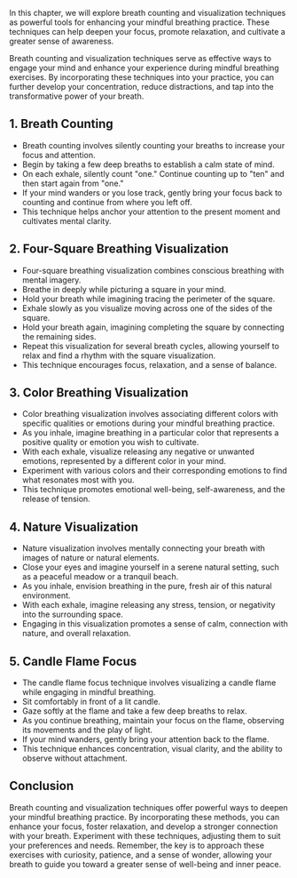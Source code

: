 
In this chapter, we will explore breath counting and visualization techniques as powerful tools for enhancing your mindful breathing practice. These techniques can help deepen your focus, promote relaxation, and cultivate a greater sense of awareness.

Breath counting and visualization techniques serve as effective ways to engage your mind and enhance your experience during mindful breathing exercises. By incorporating these techniques into your practice, you can further develop your concentration, reduce distractions, and tap into the transformative power of your breath.

**1. Breath Counting**
----------------------

* Breath counting involves silently counting your breaths to increase your focus and attention.
* Begin by taking a few deep breaths to establish a calm state of mind.
* On each exhale, silently count "one." Continue counting up to "ten" and then start again from "one."
* If your mind wanders or you lose track, gently bring your focus back to counting and continue from where you left off.
* This technique helps anchor your attention to the present moment and cultivates mental clarity.

**2. Four-Square Breathing Visualization**
------------------------------------------

* Four-square breathing visualization combines conscious breathing with mental imagery.
* Breathe in deeply while picturing a square in your mind.
* Hold your breath while imagining tracing the perimeter of the square.
* Exhale slowly as you visualize moving across one of the sides of the square.
* Hold your breath again, imagining completing the square by connecting the remaining sides.
* Repeat this visualization for several breath cycles, allowing yourself to relax and find a rhythm with the square visualization.
* This technique encourages focus, relaxation, and a sense of balance.

**3. Color Breathing Visualization**
------------------------------------

* Color breathing visualization involves associating different colors with specific qualities or emotions during your mindful breathing practice.
* As you inhale, imagine breathing in a particular color that represents a positive quality or emotion you wish to cultivate.
* With each exhale, visualize releasing any negative or unwanted emotions, represented by a different color in your mind.
* Experiment with various colors and their corresponding emotions to find what resonates most with you.
* This technique promotes emotional well-being, self-awareness, and the release of tension.

**4. Nature Visualization**
---------------------------

* Nature visualization involves mentally connecting your breath with images of nature or natural elements.
* Close your eyes and imagine yourself in a serene natural setting, such as a peaceful meadow or a tranquil beach.
* As you inhale, envision breathing in the pure, fresh air of this natural environment.
* With each exhale, imagine releasing any stress, tension, or negativity into the surrounding space.
* Engaging in this visualization promotes a sense of calm, connection with nature, and overall relaxation.

**5. Candle Flame Focus**
-------------------------

* The candle flame focus technique involves visualizing a candle flame while engaging in mindful breathing.
* Sit comfortably in front of a lit candle.
* Gaze softly at the flame and take a few deep breaths to relax.
* As you continue breathing, maintain your focus on the flame, observing its movements and the play of light.
* If your mind wanders, gently bring your attention back to the flame.
* This technique enhances concentration, visual clarity, and the ability to observe without attachment.

**Conclusion**
--------------

Breath counting and visualization techniques offer powerful ways to deepen your mindful breathing practice. By incorporating these methods, you can enhance your focus, foster relaxation, and develop a stronger connection with your breath. Experiment with these techniques, adjusting them to suit your preferences and needs. Remember, the key is to approach these exercises with curiosity, patience, and a sense of wonder, allowing your breath to guide you toward a greater sense of well-being and inner peace.
